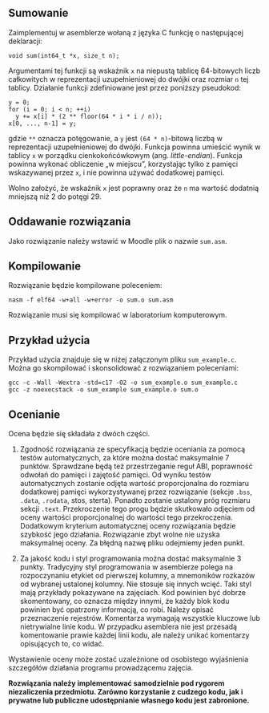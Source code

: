Sumowanie
---------

Zaimplementuj w asemblerze wołaną z języka C funkcję o następującej deklaracji:

    void sum(int64_t *x, size_t n);
    

Argumentami tej funkcji są wskaźnik `x` na niepustą tablicę 64-bitowych liczb całkowitych w reprezentacji uzupełnieniowej do dwójki oraz rozmiar `n` tej tablicy. Działanie funkcji zdefiniowane jest przez poniższy pseudokod:

    y = 0;
    for (i = 0; i < n; ++i)
      y += x[i] * (2 ** floor(64 * i * i / n));
    x[0, ..., n-1] = y;
    

gdzie `**` oznacza potęgowanie, a `y` jest `(64 * n)`\-bitową liczbą w reprezentacji uzupełnieniowej do dwójki. Funkcja powinna umieścić wynik w tablicy `x` w porządku cienkokońcówkowym (ang. _little-endian_). Funkcja powinna wykonać obliczenie „w miejscu”, korzystając tylko z pamięci wskazywanej przez `x`, i nie powinna używać dodatkowej pamięci.

Wolno założyć, że wskaźnik `x` jest poprawny oraz że `n` ma wartość dodatnią mniejszą niż 2 do potęgi 29.

Oddawanie rozwiązania
---------------------

Jako rozwiązanie należy wstawić w Moodle plik o nazwie `sum.asm`.

Kompilowanie
------------

Rozwiązanie będzie kompilowane poleceniem:

    nasm -f elf64 -w+all -w+error -o sum.o sum.asm
    

Rozwiązanie musi się kompilować w laboratorium komputerowym.

Przykład użycia
---------------

Przykład użycia znajduje się w niżej załączonym pliku `sum_example.c`. Można go skompilować i skonsolidować z rozwiązaniem poleceniami:

    gcc -c -Wall -Wextra -std=c17 -O2 -o sum_example.o sum_example.c
    gcc -z noexecstack -o sum_example sum_example.o sum.o
    

Ocenianie
---------

Ocena będzie się składała z dwóch części.

1.  Zgodność rozwiązania ze specyfikacją będzie oceniania za pomocą testów automatycznych, za które można dostać maksymalnie 7 punktów. Sprawdzane będą też przestrzeganie reguł ABI, poprawność odwołań do pamięci i zajętość pamięci. Od wyniku testów automatycznych zostanie odjęta wartość proporcjonalna do rozmiaru dodatkowej pamięci wykorzystywanej przez rozwiązanie (sekcje `.bss`, `.data`, `.rodata`, stos, sterta). Ponadto zostanie ustalony próg rozmiaru sekcji `.text`. Przekroczenie tego progu będzie skutkowało odjęciem od oceny wartości proporcjonalnej do wartości tego przekroczenia. Dodatkowym kryterium automatycznej oceny rozwiązania będzie szybkość jego działania. Rozwiązanie zbyt wolne nie uzyska maksymalnej oceny. Za błędną nazwę pliku odejmiemy jeden punkt.
    
2.  Za jakość kodu i styl programowania można dostać maksymalnie 3 punkty. Tradycyjny styl programowania w asemblerze polega na rozpoczynaniu etykiet od pierwszej kolumny, a mnemoników rozkazów od wybranej ustalonej kolumny. Nie stosuje się innych wcięć. Taki styl mają przykłady pokazywane na zajęciach. Kod powinien być dobrze skomentowany, co oznacza między innymi, że każdy blok kodu powinien być opatrzony informacją, co robi. Należy opisać przeznaczenie rejestrów. Komentarza wymagają wszystkie kluczowe lub nietrywialne linie kodu. W przypadku asemblera nie jest przesadą komentowanie prawie każdej linii kodu, ale należy unikać komentarzy opisujących to, co widać.
    

Wystawienie oceny może zostać uzależnione od osobistego wyjaśnienia szczegółów działania programu prowadzącemu zajęcia.

**Rozwiązania należy implementować samodzielnie pod rygorem niezaliczenia przedmiotu. Zarówno korzystanie z cudzego kodu, jak i prywatne lub publiczne udostępnianie własnego kodu jest zabronione.**
